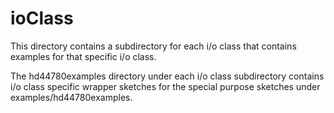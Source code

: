 ioClass
=======

This directory contains a subdirectory for each i/o class that contains
examples for that specific i/o class.

The hd44780examples directory under each i/o class subdirectory contains
i/o class specific wrapper sketches for the special purpose sketches under
examples/hd44780examples.
